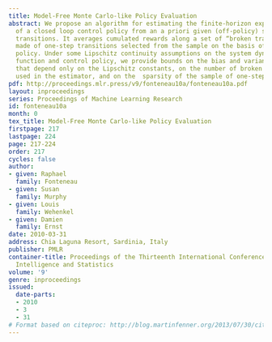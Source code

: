 ```yaml
---
title: Model-Free Monte Carlo-like Policy Evaluation
abstract: We propose an algorithm for estimating the finite-horizon expected return
  of a closed loop control policy from an a priori given (off-policy) sample of one-step
  transitions. It averages cumulated rewards along a set of “broken trajectories”
  made of one-step transitions selected from the sample on the basis of the control
  policy. Under some Lipschitz continuity assumptions on the system dynamics, reward
  function and control policy, we provide bounds on the bias and variance of the estimator
  that depend only on the Lipschitz constants, on the number of broken trajectories
  used in the estimator, and on the  sparsity of the sample of one-step transitions.
pdf: http://proceedings.mlr.press/v9/fonteneau10a/fonteneau10a.pdf
layout: inproceedings
series: Proceedings of Machine Learning Research
id: fonteneau10a
month: 0
tex_title: Model-Free Monte Carlo-like Policy Evaluation
firstpage: 217
lastpage: 224
page: 217-224
order: 217
cycles: false
author:
- given: Raphael
  family: Fonteneau
- given: Susan
  family: Murphy
- given: Louis
  family: Wehenkel
- given: Damien
  family: Ernst
date: 2010-03-31
address: Chia Laguna Resort, Sardinia, Italy
publisher: PMLR
container-title: Proceedings of the Thirteenth International Conference on Artificial
  Intelligence and Statistics
volume: '9'
genre: inproceedings
issued:
  date-parts:
  - 2010
  - 3
  - 31
# Format based on citeproc: http://blog.martinfenner.org/2013/07/30/citeproc-yaml-for-bibliographies/
---
```

